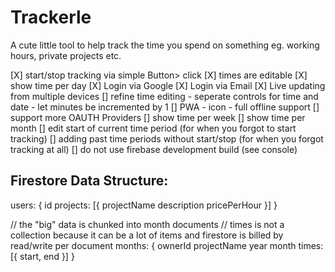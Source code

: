 # Trackerle

A cute little tool to help track the time you spend on something eg. working hours, private projects etc.

[X] start/stop tracking via simple Button> click
[X] times are editable
[X] show time per day
[X] Login via Google
[X] Login via Email
[X] Live updating from multiple devices
[] refine time editing
    - seperate controls for time and date
    - let minutes be incremented by 1
[] PWA
    - icon
    - full offline support
[] support more OAUTH Providers
[] show time per week
[] show time per month
[] edit start of current time period (for when you forgot to start tracking)
[] adding past time periods without start/stop (for when you forgot tracking at all)
[] do not use firebase development build (see console)

## Firestore Data Structure:

users: {
    id
    projects: [{
        projectName
        description
        pricePerHour
    }]
}

// the "big" data is chunked into month documents
// times is not a collection because it can be a lot of items and firestore is billed by read/write per document
months: {
    ownerId
    projectName
    year
    month
    times: [{ 
        start, 
        end
    }]
}